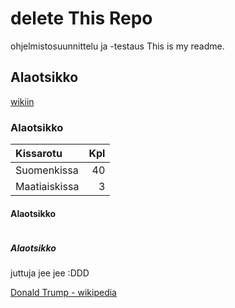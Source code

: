 # delete This Repo
ohjelmistosuunnittelu ja -testaus
This is my readme.

## Alaotsikko
[wikiin](https://github.com/huhtalat/delete-this-repo/wiki)
### Alaotsikko

| Kissarotu | Kpl |
|:-------| ---:|
| Suomenkissa | 40 |
| Maatiaiskissa | 3 |

#### Alaotsikko
![]()
##### Alaotsikko
juttuja jee jee :DDD

[Donald Trump - wikipedia]()
